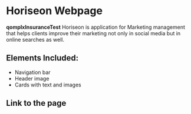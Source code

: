 # **Horiseon Webpage**
**qomplxInsuranceTest** Horiseon is application for Marketing management that helps clients improve their marketing not only in social media but in online searches as well.
## **Elements Included:**
- Navigation bar
- Header image 
- Cards with text and images
## **Link to the page**
 
